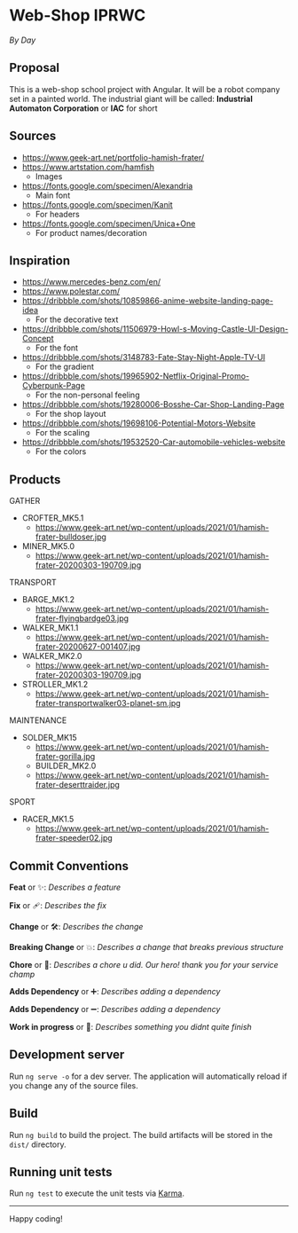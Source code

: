 # Web-Shop IPRWC
_By Day_

## Proposal

This is a web-shop school project with Angular.
It will be a robot company set in a painted world.
The industrial giant will be called: **Industrial Automaton Corporation** or **IAC** for short

## Sources
- https://www.geek-art.net/portfolio-hamish-frater/
- https://www.artstation.com/hamfish
  - Images
- https://fonts.google.com/specimen/Alexandria
  - Main font
- https://fonts.google.com/specimen/Kanit
  - For headers
- https://fonts.google.com/specimen/Unica+One
  - For product names/decoration

## Inspiration
- https://www.mercedes-benz.com/en/
- https://www.polestar.com/
- https://dribbble.com/shots/10859866-anime-website-landing-page-idea
  - For the decorative text
- https://dribbble.com/shots/11506979-Howl-s-Moving-Castle-UI-Design-Concept
  - For the font
- https://dribbble.com/shots/3148783-Fate-Stay-Night-Apple-TV-UI
  - For the gradient
- https://dribbble.com/shots/19965902-Netflix-Original-Promo-Cyberpunk-Page
  - For the non-personal feeling
- https://dribbble.com/shots/19280006-Bosshe-Car-Shop-Landing-Page
  - For the shop layout
- https://dribbble.com/shots/19698106-Potential-Motors-Website
  - For the scaling
- https://dribbble.com/shots/19532520-Car-automobile-vehicles-website
  - For the colors

## Products
GATHER
- CROFTER_MK5.1
  - https://www.geek-art.net/wp-content/uploads/2021/01/hamish-frater-bulldoser.jpg
- MINER_MK5.0
  - https://www.geek-art.net/wp-content/uploads/2021/01/hamish-frater-20200303-190709.jpg

TRANSPORT
- BARGE_MK1.2
  - https://www.geek-art.net/wp-content/uploads/2021/01/hamish-frater-flyingbardge03.jpg
- WALKER_MK1.1
  - https://www.geek-art.net/wp-content/uploads/2021/01/hamish-frater-20200627-001407.jpg
- WALKER_MK2.0
  - https://www.geek-art.net/wp-content/uploads/2021/01/hamish-frater-20200303-190709.jpg
- STROLLER_MK1.2
  - https://www.geek-art.net/wp-content/uploads/2021/01/hamish-frater-transportwalker03-planet-sm.jpg

MAINTENANCE
- SOLDER_MK15
  - https://www.geek-art.net/wp-content/uploads/2021/01/hamish-frater-gorilla.jpg
  - BUILDER_MK2.0
  - https://www.geek-art.net/wp-content/uploads/2021/01/hamish-frater-deserttraider.jpg

SPORT
- RACER_MK1.5
  - https://www.geek-art.net/wp-content/uploads/2021/01/hamish-frater-speeder02.jpg

## **Commit Conventions**
**Feat** or ✨: _Describes a feature_

**Fix** or 🩹: _Describes the fix_

**Change** or 🛠️: _Describes the change_

**Breaking Change** or 💥: _Describes a change that breaks previous structure_

**Chore** or 🧹: _Describes a chore u did. Our hero! thank you for your service champ_

**Adds Dependency** or ➕: _Describes adding a dependency_

**Adds Dependency** or ➖: _Describes adding a dependency_

**Work in progress** or 🚧: _Describes something you didnt quite finish_

## Development server

Run `ng serve -o` for a dev server. The application will automatically reload if you change any of the source files.

## Build

Run `ng build` to build the project. The build artifacts will be stored in the `dist/` directory.

## Running unit tests

Run `ng test` to execute the unit tests via [Karma](https://karma-runner.github.io).

---

Happy coding!

